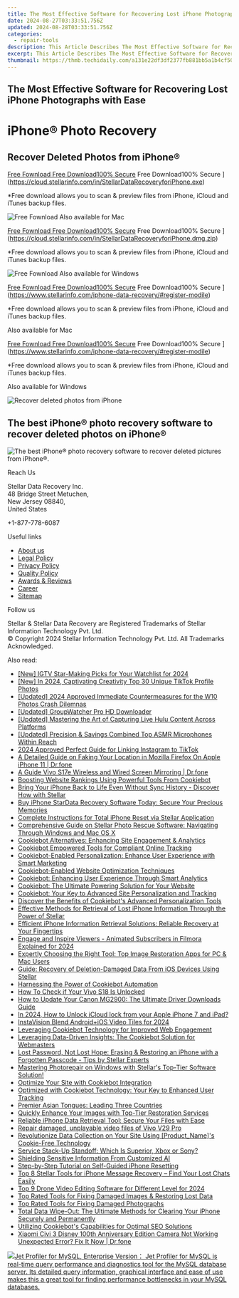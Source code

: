 ```yaml
---
title: The Most Effective Software for Recovering Lost iPhone Photographs with Ease
date: 2024-08-27T03:33:51.756Z
updated: 2024-08-28T03:33:51.756Z
categories:
  - repair-tools
description: This Article Describes The Most Effective Software for Recovering Lost iPhone Photographs with Ease
excerpt: This Article Describes The Most Effective Software for Recovering Lost iPhone Photographs with Ease
thumbnail: https://thmb.techidaily.com/a131e22df3df2377fb881bb5a1b4cf5042cfae5314bdf30aa6391ae79d2a6b0c.jpg
---
```


## The Most Effective Software for Recovering Lost iPhone Photographs with Ease

# iPhone® Photo Recovery

## Recover Deleted Photos from iPhone®

[Free Fownload Free Download100% Secure](https://www.stellarinfo.com/gdc/iphone-recovery/images/win.png) Free Download100% Secure ](https://cloud.stellarinfo.com/in/StellarDataRecoveryforiPhone.exe)

 \*Free download allows you to scan & preview files from iPhone, iCloud and iTunes backup files.

![Free Fownload](https://www.stellarinfo.com/gdc/iphone-recovery/images/small-apple.png) Also available for Mac

[Free Fownload Free Download100% Secure](https://www.stellarinfo.com/gdc/iphone-recovery/images/mac.png) Free Download100% Secure ](https://cloud.stellarinfo.com/in/StellarDataRecoveryforiPhone.dmg.zip)

 \*Free download allows you to scan & preview files from iPhone, iCloud and iTunes backup files.

![Free Fownload](https://www.stellarinfo.com/gdc/iphone-recovery/images/small-windows.png) Also available for Windows

[Free Fownload Free Download100% Secure](https://www.stellarinfo.com/gdc/iphone-recovery/images/win.png) Free Download100% Secure ](https://www.stellarinfo.com/iphone-data-recovery/#register-modile)

 \*Free download allows you to scan & preview files from iPhone, iCloud and iTunes backup files.

 Also available for Mac

[Free Fownload Free Download100% Secure](https://www.stellarinfo.com/gdc/iphone-recovery/images/mac.png) Free Download100% Secure ](https://www.stellarinfo.com/iphone-data-recovery/#register-modile)

 \*Free download allows you to scan & preview files from iPhone, iCloud and iTunes backup files.

 Also available for Windows

![Recover deleted photos
from iPhone](https://www.stellarinfo.com/iphone-data-recovery/images/photos.png)

## The best iPhone® photo recovery software to recover deleted photos on iPhone®

![The best iPhone® photo recovery software to recover
deleted pictures from iPhone®.](https://www.stellarinfo.com/iphone-data-recovery/images/icon-lg-1.png)

Reach Us

 Stellar Data Recovery Inc.  
 48 Bridge Street Metuchen,  
 New Jersey 08840,  
 United States

+1-877-778-6087

Useful links

* [About us](https://tools.techidaily.com/stellardata-recovery/buy-now/)
* [Legal Policy](https://tools.techidaily.com/stellardata-recovery/buy-now/)
* [Privacy Policy](https://tools.techidaily.com/stellardata-recovery/buy-now/)
* [Quality Policy](https://tools.techidaily.com/stellardata-recovery/buy-now/)
* [Awards & Reviews](https://tools.techidaily.com/stellardata-recovery/buy-now/)
* [Career](https://tools.techidaily.com/stellardata-recovery/buy-now/)
* [Sitemap](https://www.stellarinfo.com/sitemap.php)

Follow us

[](https://www.facebook.com/stellarinfo) [](https://twitter.com/stellarinfo) [](https://www.linkedin.com/company/stellardatarecovery/) [](https://www.youtube.com/user/stellarite)

 Stellar & Stellar Data Recovery are Registered Trademarks of Stellar Information Technology Pvt. Ltd.  
 © Copyright 2024 Stellar Information Technology Pvt. Ltd. All Trademarks Acknowledged.

<ins class="adsbygoogle"
     style="display:block"
     data-ad-format="autorelaxed"
     data-ad-client="ca-pub-7571918770474297"
     data-ad-slot="1223367746"></ins>



<ins class="adsbygoogle"
     style="display:block"
     data-ad-client="ca-pub-7571918770474297"
     data-ad-slot="8358498916"
     data-ad-format="auto"
     data-full-width-responsive="true"></ins>

<span class="atpl-alsoreadstyle">Also read:</span>
<div><ul>
<li><a href="https://instagram-video-recordings.techidaily.com/new-igtv-star-making-picks-for-your-watchlist-for-2024/"><u>[New] IGTV Star-Making Picks for Your Watchlist for 2024</u></a></li>
<li><a href="https://tiktok-videos.techidaily.com/new-in-2024-captivating-creativity-top-30-unique-tiktok-profile-photos/"><u>[New] In 2024, Captivating Creativity  Top 30 Unique TikTok Profile Photos</u></a></li>
<li><a href="https://fox-blue.techidaily.com/updated-2024-approved-immediate-countermeasures-for-the-w10-photos-crash-dilemnas/"><u>[Updated] 2024 Approved  Immediate Countermeasures for the W10 Photos Crash Dilemnas</u></a></li>
<li><a href="https://facebook-video-files.techidaily.com/updated-groupwatcher-pro-hd-downloader/"><u>[Updated] GroupWatcher Pro HD Downloader</u></a></li>
<li><a href="https://screen-mirroring-recording.techidaily.com/updated-mastering-the-art-of-capturing-live-hulu-content-across-platforms/"><u>[Updated] Mastering the Art of Capturing Live Hulu Content Across Platforms</u></a></li>
<li><a href="https://extra-approaches.techidaily.com/updated-precision-and-savings-combined-top-asmr-microphones-within-reach/"><u>[Updated] Precision & Savings Combined  Top ASMR Microphones Within Reach</u></a></li>
<li><a href="https://fox-http.techidaily.com/2024-approved-perfect-guide-for-linking-instagram-to-tiktok/"><u>2024 Approved  Perfect Guide for Linking Instagram to TikTok</u></a></li>
<li><a href="https://location-fake.techidaily.com/a-detailed-guide-on-faking-your-location-in-mozilla-firefox-on-apple-iphone-11-drfone-by-drfone-virtual-ios/"><u>A Detailed Guide on Faking Your Location in Mozilla Firefox On Apple iPhone 11 | Dr.fone</u></a></li>
<li><a href="https://screen-mirror.techidaily.com/a-guide-vivo-s17e-wireless-and-wired-screen-mirroring-drfone-by-drfone-android/"><u>A Guide Vivo S17e Wireless and Wired Screen Mirroring | Dr.fone</u></a></li>
<li><a href="https://data-safeguard.techidaily.com/boosting-website-rankings-using-powerful-tools-from-cookiebot/"><u>Boosting Website Rankings Using Powerful Tools From Cookiebot</u></a></li>
<li><a href="https://data-safeguard.techidaily.com/bring-your-iphone-back-to-life-even-without-sync-history-discover-how-with-stellar/"><u>Bring Your iPhone Back to Life Even Without Sync History - Discover How with Stellar</u></a></li>
<li><a href="https://data-safeguard.techidaily.com/buy-iphone-stardata-recovery-software-today-secure-your-precious-memories/"><u>Buy iPhone StarData Recovery Software Today: Secure Your Precious Memories</u></a></li>
<li><a href="https://data-safeguard.techidaily.com/complete-instructions-for-total-iphone-reset-via-stellar-application/"><u>Complete Instructions for Total iPhone Reset via Stellar Application</u></a></li>
<li><a href="https://data-safeguard.techidaily.com/comprehensive-guide-on-stellar-photo-rescue-software-navigating-through-windows-and-mac-os-x/"><u>Comprehensive Guide on Stellar Photo Rescue Software: Navigating Through Windows and Mac OS X</u></a></li>
<li><a href="https://data-safeguard.techidaily.com/cookiebot-alternatives-enhancing-site-engagement-and-analytics/"><u>Cookiebot Alternatives: Enhancing Site Engagement & Analytics</u></a></li>
<li><a href="https://data-safeguard.techidaily.com/cookiebot-empowered-tools-for-compliant-online-tracking/"><u>Cookiebot Empowered Tools for Compliant Online Tracking</u></a></li>
<li><a href="https://data-safeguard.techidaily.com/cookiebot-enabled-personalization-enhance-user-experience-with-smart-marketing/"><u>Cookiebot-Enabled Personalization: Enhance User Experience with Smart Marketing</u></a></li>
<li><a href="https://data-safeguard.techidaily.com/cookiebot-enabled-website-optimization-techniques/"><u>Cookiebot-Enabled Website Optimization Techniques</u></a></li>
<li><a href="https://data-safeguard.techidaily.com/cookiebot-enhancing-user-experience-through-smart-analytics/"><u>Cookiebot: Enhancing User Experience Through Smart Analytics</u></a></li>
<li><a href="https://data-safeguard.techidaily.com/cookiebot-the-ultimate-powering-solution-for-your-website/"><u>Cookiebot: The Ultimate Powering Solution for Your Website</u></a></li>
<li><a href="https://data-safeguard.techidaily.com/cookiebot-your-key-to-advanced-site-personalization-and-tracking/"><u>Cookiebot: Your Key to Advanced Site Personalization and Tracking</u></a></li>
<li><a href="https://data-safeguard.techidaily.com/discover-the-benefits-of-cookiebots-advanced-personalization-tools/"><u>Discover the Benefits of Cookiebot's Advanced Personalization Tools</u></a></li>
<li><a href="https://data-safeguard.techidaily.com/effective-methods-for-retrieval-of-lost-iphone-information-through-the-power-of-stellar/"><u>Effective Methods for Retrieval of Lost iPhone Information Through the Power of Stellar</u></a></li>
<li><a href="https://data-safeguard.techidaily.com/efficient-iphone-information-retrieval-solutions-reliable-recovery-at-your-fingertips/"><u>Efficient iPhone Information Retrieval Solutions: Reliable Recovery at Your Fingertips</u></a></li>
<li><a href="https://youtube-clips.techidaily.com/engage-and-inspire-viewers-animated-subscribers-in-filmora-explained-for-2024/"><u>Engage and Inspire Viewers - Animated Subscribers in Filmora Explained for 2024</u></a></li>
<li><a href="https://data-safeguard.techidaily.com/expertly-choosing-the-right-tool-top-image-restoration-apps-for-pc-and-mac-users/"><u>Expertly Choosing the Right Tool: Top Image Restoration Apps for PC & Mac Users</u></a></li>
<li><a href="https://data-safeguard.techidaily.com/guide-recovery-of-deletion-damaged-data-from-ios-devices-using-stellar/"><u>Guide: Recovery of Deletion-Damaged Data From iOS Devices Using Stellar</u></a></li>
<li><a href="https://data-safeguard.techidaily.com/harnessing-the-power-of-cookiebot-automation/"><u>Harnessing the Power of Cookiebot Automation</u></a></li>
<li><a href="https://sim-unlock.techidaily.com/how-to-check-if-your-vivo-s18-is-unlocked-by-drfone-android/"><u>How To Check if Your Vivo S18 Is Unlocked</u></a></li>
<li><a href="https://hardware-updates.techidaily.com/how-to-update-your-canon-mg2900-the-ultimate-driver-downloads-guide/"><u>How to Update Your Canon MG2900: The Ultimate Driver Downloads Guide</u></a></li>
<li><a href="https://activate-lock.techidaily.com/in-2024-how-to-unlock-icloud-lock-from-your-apple-iphone-7-and-ipad-by-drfone-ios/"><u>In 2024, How to Unlock iCloud lock from your Apple iPhone 7 and iPad?</u></a></li>
<li><a href="https://instagram-video-recordings.techidaily.com/instavision-blend-androidplusios-video-tiles-for-2024/"><u>InstaVision Blend  Android+iOS Video Tiles for 2024</u></a></li>
<li><a href="https://data-safeguard.techidaily.com/leveraging-cookiebot-technology-for-improved-web-engagement/"><u>Leveraging Cookiebot Technology for Improved Web Engagement</u></a></li>
<li><a href="https://data-safeguard.techidaily.com/leveraging-data-driven-insights-the-cookiebot-solution-for-webmasters/"><u>Leveraging Data-Driven Insights: The Cookiebot Solution for Webmasters</u></a></li>
<li><a href="https://data-safeguard.techidaily.com/lost-password-not-lost-hope-erasing-and-restoring-an-iphone-with-a-forgotten-passcode-tips-by-stellar-experts/"><u>Lost Password, Not Lost Hope: Erasing & Restoring an iPhone with a Forgotten Passcode - Tips by Stellar Experts</u></a></li>
<li><a href="https://data-safeguard.techidaily.com/mastering-photorepair-on-windows-with-stellars-top-tier-software-solution/"><u>Mastering Photorepair on Windows with Stellar's Top-Tier Software Solution!</u></a></li>
<li><a href="https://data-safeguard.techidaily.com/optimize-your-site-with-cookiebot-integration/"><u>Optimize Your Site with Cookiebot Integration</u></a></li>
<li><a href="https://data-safeguard.techidaily.com/optimized-with-cookiebot-technology-your-key-to-enhanced-user-tracking/"><u>Optimized with Cookiebot Technology: Your Key to Enhanced User Tracking</u></a></li>
<li><a href="https://mondly-stories.techidaily.com/premier-asian-tongues-leading-three-countries/"><u>Premier Asian Tongues: Leading Three Countries</u></a></li>
<li><a href="https://data-safeguard.techidaily.com/quickly-enhance-your-images-with-top-tier-restoration-services/"><u>Quickly Enhance Your Images with Top-Tier Restoration Services</u></a></li>
<li><a href="https://data-safeguard.techidaily.com/reliable-iphone-data-retrieval-tool-secure-your-files-with-ease/"><u>Reliable iPhone Data Retrieval Tool: Secure Your Files with Ease</u></a></li>
<li><a href="https://techidaily.com/repair-damaged-unplayable-video-files-of-vivo-v29-pro-by-stellar-video-repair-mobile-video-repair/"><u>Repair damaged, unplayable video files of Vivo V29 Pro</u></a></li>
<li><a href="https://data-safeguard.techidaily.com/revolutionize-data-collection-on-your-site-using-productnames-cookie-free-technology/"><u>Revolutionize Data Collection on Your Site Using [Product_Name]'s Cookie-Free Technology</u></a></li>
<li><a href="https://games-able.techidaily.com/service-stack-up-standoff-which-is-superior-xbox-or-sony/"><u>Service Stack-Up Standoff: Which Is Superior, Xbox or Sony?</u></a></li>
<li><a href="https://tech-revival.techidaily.com/shielding-sensitive-information-from-customized-ai/"><u>Shielding Sensitive Information From Customized AI</u></a></li>
<li><a href="https://data-safeguard.techidaily.com/step-by-step-tutorial-on-self-guided-iphone-resetting/"><u>Step-by-Step Tutorial on Self-Guided iPhone Resetting</u></a></li>
<li><a href="https://data-safeguard.techidaily.com/top-8-stellar-tools-for-iphone-message-recovery-find-your-lost-chats-easily/"><u>Top 8 Stellar Tools for iPhone Message Recovery – Find Your Lost Chats Easily</u></a></li>
<li><a href="https://fox-blue.techidaily.com/top-9-drone-video-editing-software-for-different-level-for-2024/"><u>Top 9 Drone Video Editing Software for Different Level for 2024</u></a></li>
<li><a href="https://data-safeguard.techidaily.com/top-rated-tools-for-fixing-damaged-images-and-restoring-lost-data/"><u>Top Rated Tools for Fixing Damaged Images & Restoring Lost Data</u></a></li>
<li><a href="https://data-safeguard.techidaily.com/top-rated-tools-for-fixing-damaged-photographs/"><u>Top Rated Tools for Fixing Damaged Photographs</u></a></li>
<li><a href="https://data-safeguard.techidaily.com/total-data-wipe-out-the-ultimate-methods-for-clearing-your-iphone-securely-and-permanently/"><u>Total Data Wipe-Out: The Ultimate Methods for Clearing Your iPhone Securely and Permanently</u></a></li>
<li><a href="https://data-safeguard.techidaily.com/utilizing-cookiebots-capabilities-for-optimal-seo-solutions/"><u>Utilizing Cookiebot's Capabilities for Optimal SEO Solutions</u></a></li>
<li><a href="https://howto.techidaily.com/xiaomi-civi-3-disney-100th-anniversary-edition-camera-not-working-unexpected-error-fix-it-now-drfone-by-drfone-fix-android-problems-fix-android-problems/"><u>Xiaomi Civi 3 Disney 100th Anniversary Edition Camera Not Working Unexpected Error? Fix It Now | Dr.fone</u></a></li>
</ul></div>

<!-- affiliate ads begin -->
<a href="https://secure.2checkout.com/order/checkout.php?PRODS=4576829&QTY=1&AFFILIATE=108875&CART=1"><img src="https://secure.avangate.com/images/merchant/9e740b84bb48a64dde25061566299467/products/copy_1_jp_box_big.png" border="0">Jet Profiler for MySQL, Enterprise Version： Jet Profiler for MySQL is real-time query performance and diagnostics tool for the MySQL database server. Its detailed query information, graphical interface and ease of use makes this a great tool for finding performance bottlenecks in your MySQL databases. </a>
<!-- affiliate ads end -->